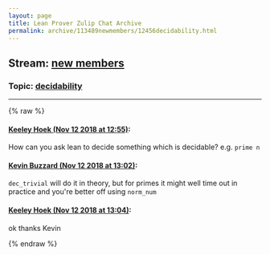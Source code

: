 ```yaml
---
layout: page
title: Lean Prover Zulip Chat Archive 
permalink: archive/113489newmembers/12456decidability.html
---
```


## Stream: [new members](index.html)
### Topic: [decidability](12456decidability.html)

---


{% raw %}
#### [ Keeley Hoek (Nov 12 2018 at 12:55)](https://leanprover.zulipchat.com/#narrow/stream/113489-new%20members/topic/decidability/near/147521031):
<p>How can you ask lean to decide something which is decidable? e.g. <code>prime n</code></p>

#### [ Kevin Buzzard (Nov 12 2018 at 13:02)](https://leanprover.zulipchat.com/#narrow/stream/113489-new%20members/topic/decidability/near/147521350):
<p><code>dec_trivial</code> will do it in theory, but for primes it might well time out in practice and you're better off using <code>norm_num</code></p>

#### [ Keeley Hoek (Nov 12 2018 at 13:04)](https://leanprover.zulipchat.com/#narrow/stream/113489-new%20members/topic/decidability/near/147521438):
<p>ok thanks Kevin</p>


{% endraw %}
